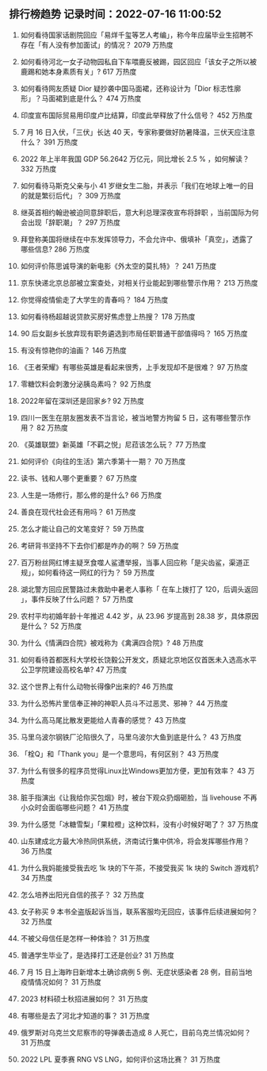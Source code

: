 
## 排行榜趋势 记录时间：2022-07-16 11:00:52
  
  1. 如何看待国家话剧院回应「易烊千玺等艺人考编」，称今年应届毕业生招聘不存在「有人没有参加面试」的情况？ 2079 万热度
    
  2. 如何看待河北一女子动物园私自下车喂鹿反被踢，园区回应「该女子之所以被鹿踢和她本身素质有关」? 617 万热度
    
  3. 如何看待网友质疑 Dior 疑抄袭中国马面裙，还称设计为「Dior 标志性廓形」？马面裙到底是什么？ 474 万热度
    
  4. 印度宣布国际贸易用印度卢比结算，印度此举释放了什么信号？ 452 万热度
    
  5. 7 月 16 日入伏，「三伏」长达 40 天，专家称要做好防暑降温，三伏天应注意什么？ 391 万热度
    
  6. 2022 年上半年我国 GDP 56.2642 万亿元，同比增长 2.5 % ，如何解读？ 332 万热度
    
  7. 如何看待马斯克父亲与小 41 岁继女生二胎，并表示「我们在地球上唯一的目的就是繁衍后代」？ 309 万热度
    
  8. 继英首相约翰逊被迫同意辞职后，意大利总理深夜宣布将辞职 ，当前国际为何会出现「辞职潮」？ 297 万热度
    
  9. 拜登称美国将继续在中东发挥领导力，不会允许中、俄填补「真空」，透露了哪些信息? 286 万热度
    
  10. 如何评价陈思诚导演的新电影《外太空的莫扎特》？ 241 万热度
    
  11. 京东快递北京总部被立案查处，对相关行业能起到哪些警示作用？ 213 万热度
    
  12. 你觉得疫情偷走了大学生的青春吗？ 184 万热度
    
  13. 如何看待杨超越说贷款买房好焦虑登上热搜？ 178 万热度
    
  14. 90 后女副乡长放弃现有职务遴选到市局任职普通干部值得吗？ 165 万热度
    
  15. 有没有惊艳你的油画？ 146 万热度
    
  16. 《王者荣耀》有哪些英雄是看起来很秀，上手发现却不是很难？ 97 万热度
    
  17. 零糖饮料会刺激分泌胰岛素吗？ 92 万热度
    
  18. 2022年留在深圳还是回家乡? 92 万热度
    
  19. 四川一医生在朋友圈发表不当言论，被当地警方拘留 5 日，这有哪些警示作用？ 82 万热度
    
  20. 《英雄联盟》新英雄「不羁之悦」尼菈该怎么玩？ 77 万热度
    
  21. 如何评价《向往的生活》第六季第十一期？ 70 万热度
    
  22. 读书、钱和人哪个更重要？ 67 万热度
    
  23. 人生是一场修行，那么修的是什么? 66 万热度
    
  24. 善良在现代社会还有用吗？ 61 万热度
    
  25. 怎么才能让自己的文笔变好？ 59 万热度
    
  26. 考研背书坚持不下去你们都是咋办的啊？ 59 万热度
    
  27. 百万粉丝网红博主疑烹食噬人鲨遭举报，当事人回应称「是尖齿鲨，渠道正规」，如何看待这一网红的行为？ 59 万热度
    
  28. 湖北警方回应民警路过未救助中暑老人事称「 在车上拨打了 120，后调头返回 」，事件反映了什么问题？ 57 万热度
    
  29. 农村平均初婚年龄十年推迟 4.42 岁，从 23.96 岁提高到 28.38 岁，具体原因是什么？ 52 万热度
    
  30. 为什么《情满四合院》被戏称为《禽满四合院》? 48 万热度
    
  31. 如何看待首都医科大学校长饶毅公开发文，质疑北京地区仅首医未入选高水平公卫学院建设高校名单? 47 万热度
    
  32. 这个世界上有什么动物长得像P出来的? 46 万热度
    
  33. 为什么恐怖片里信奉正神的神职人员斗不过恶灵、邪神？ 44 万热度
    
  34. 为什么高马尾比散发更能给人青春的感觉？ 43 万热度
    
  35. 马里乌波尔钢铁厂沦陷很久了，马里乌波尔大鱼到底是什么？ 43 万热度
    
  36. 「栓Q」和「Thank you」是一个意思吗，有何区别？ 43 万热度
    
  37. 为什么有很多的程序员觉得Linux比Windows更加方便，更加有效率？ 43 万热度
    
  38. 脏手指演出《让我给你买包烟》时，被台下观众扔烟砸脸，当 livehouse 不再小众时会面临哪些问题？ 41 万热度
    
  39. 为什么感觉「冰糖雪梨」「果粒橙」这种饮料，没有小时候好喝了？ 37 万热度
    
  40. 山东建成北方最大冷热同供系统，济南试行集中供冷，将会发挥哪些作用？ 36 万热度
    
  41. 为什么我妈能接受我去吃 1k 块的下午茶，不接受我买 1k 块的 Switch 游戏机? 34 万热度
    
  42. 怎么培养出阳光自信的孩子？ 32 万热度
    
  43. 女子称买 9 本书全盗版起诉当当，联系客服均无回应，该事件后续进展如何？ 32 万热度
    
  44. 不被父母信任是怎样一种体验？ 31 万热度
    
  45. 普通学生毕业了，是选择打工还是创业? 31 万热度
    
  46. 7 月 15 日上海昨日新增本土确诊病例 5 例、无症状感染者 28 例，目前当地疫情情况如何？ 31 万热度
    
  47. 2023 材料硕士秋招进展如何？ 31 万热度
    
  48. 有哪些是去了河北才知道的事？ 31 万热度
    
  49. 俄罗斯对乌克兰文尼察市的导弹袭击造成 8 人死亡，目前乌克兰情况如何？ 31 万热度
    
  50. 2022 LPL 夏季赛 RNG VS LNG，如何评价这场比赛？ 31 万热度
    